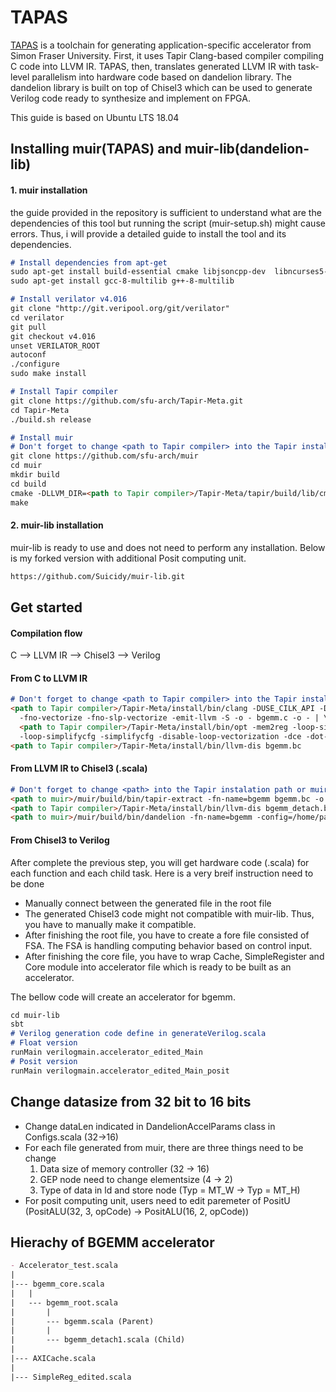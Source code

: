 # TAPAS

[TAPAS](https://ieeexplore.ieee.org/abstract/document/8574545) is a toolchain for generating application-specific accelerator from Simon Fraser University. First, it uses Tapir Clang-based compiler compiling C code into LLVM IR. TAPAS, then, translates generated LLVM IR with task-level parallelism into hardware code based on dandelion library. The dandelion library is built on top of Chisel3 which can be used to generate Verilog code ready to synthesize and implement on FPGA.

This guide is based on Ubuntu LTS 18.04

## Installing muir(TAPAS) and muir-lib(dandelion-lib)
#### 1. muir installation

the guide provided in the repository is sufficient to understand what are the dependencies of this tool but running the script (muir-setup.sh) might cause errors. Thus, i will provide a detailed guide to install the tool and its dependencies.

```markdown
# Install dependencies from apt-get
sudo apt-get install build-essential cmake libjsoncpp-dev  libncurses5-dev graphviz binutils-dev
sudo apt-get install gcc-8-multilib g++-8-multilib
```
```markdown
# Install verilator v4.016
git clone "http://git.veripool.org/git/verilator"
cd verilator
git pull
git checkout v4.016
unset VERILATOR_ROOT
autoconf
./configure
sudo make install
```
```markdown
# Install Tapir compiler
git clone https://github.com/sfu-arch/Tapir-Meta.git
cd Tapir-Meta
./build.sh release
```
```markdown
# Install muir
# Don't forget to change <path to Tapir compiler> into the Tapir instalation path
git clone https://github.com/sfu-arch/muir
cd muir
mkdir build
cd build
cmake -DLLVM_DIR=<path to Tapir compiler>/Tapir-Meta/tapir/build/lib/cmake/llvm/ -DTAPIR=ON ..
make
```

#### 2. muir-lib installation

muir-lib is ready to use and does not need to perform any installation. Below is my forked version with additional Posit computing unit. 
```markdown 
https://github.com/Suicidy/muir-lib.git
```
## Get started
#### Compilation flow
C --> LLVM IR --> Chisel3 --> Verilog

#### From C to LLVM IR
```markdown 
# Don't forget to change <path to Tapir compiler> into the Tapir instalation path
<path to Tapir compiler>/Tapir-Meta/install/bin/clang -DUSE_CILK_API -DTAPIR -m32 -O1 -fno-unroll-loops \
  -fno-vectorize -fno-slp-vectorize -emit-llvm -S -o - bgemm.c -o - | \
  <path to Tapir compiler>/Tapir-Meta/install/bin/opt -mem2reg -loop-simplify \
  -loop-simplifycfg -simplifycfg -disable-loop-vectorization -dce -dot-cfg -o bgemm.bc
<path to Tapir compiler>/Tapir-Meta/install/bin/llvm-dis bgemm.bc    
```
#### From LLVM IR to Chisel3 (.scala)
```markdown 
# Don't forget to change <path> into the Tapir instalation path or muir installation path
<path to muir>/muir/build/bin/tapir-extract -fn-name=bgemm bgemm.bc -o final
<path to Tapir compiler>/Tapir-Meta/install/bin/llvm-dis bgemm_detach.bc
<path to muir>/muir/build/bin/dandelion -fn-name=bgemm -config=/home/parallels/muir/build/scripts/config.json bgemm_detach.ll -o bgemm_nine.scala
```

#### From Chisel3 to Verilog
After complete the previous step, you will get hardware code (.scala) for each function and each child task. Here is a very breif instruction need to be done
- Manually connect between the generated file in the root file
- The generated Chisel3 code might not compatible with muir-lib. Thus, you have to manually make it compatible. 
- After finishing the root file, you have to create a fore file consisted of FSA. The FSA is handling computing behavior based on control input.
- After finishing the core file, you have to wrap Cache, SimpleRegister and Core module into accelerator file which is ready to be built as an accelerator.  

The bellow code will create an accelerator for bgemm.
```markdown
cd muir-lib
sbt
# Verilog generation code define in generateVerilog.scala
# Float version 
runMain verilogmain.accelerator_edited_Main
# Posit version
runMain verilogmain.accelerator_edited_Main_posit
```

## Change datasize from 32 bit to 16 bits
- Change dataLen indicated in DandelionAccelParams class in Configs.scala (32->16)
- For each file generated from muir, there are three things need to be change
  1. Data size of memory controller (32 -> 16) 
  2. GEP node need to change elementsize (4 -> 2)
  3. Type of data in ld and store node (Typ = MT_W -> Typ = MT_H)
- For posit computing unit, users need to edit paremeter of PositU (PositALU(32, 3, opCode) -> PositALU(16, 2, opCode))

## Hierachy of BGEMM accelerator
```markdown
- Accelerator_test.scala
|
|--- bgemm_core.scala
|   |
|   --- bgemm_root.scala
|       |
|       --- bgemm.scala (Parent)
|       |
|       --- bgemm_detach1.scala (Child)
|
|--- AXICache.scala
|
|--- SimpleReg_edited.scala
```
